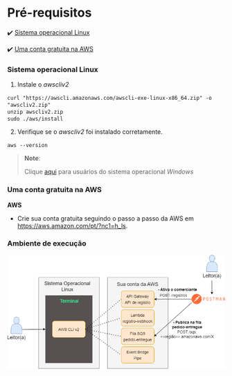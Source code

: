 <h1>Pré-requisitos</h1>

:heavy_check_mark: [Sistema operacional Linux](#sistema-operacional-linux)

:heavy_check_mark: [Uma conta gratuita na AWS](#uma-conta-gratuita-na-aws)

### Sistema operacional Linux 

1. Instale o _awscliv2_

```
curl "https://awscli.amazonaws.com/awscli-exe-linux-x86_64.zip" -o "awscliv2.zip"
unzip awscliv2.zip
sudo ./aws/install
```

2. Verifique se o _awscliv2_ foi instalado corretamente.

```
aws --version
```

>
> **Note**:
> 
> Clique <a href="para-usuarios-windows.md">aqui</a> para usuários do sistema operacional _Windows_
> 

### Uma conta gratuita na AWS 

**AWS**

* Crie sua conta gratuita seguindo o passo a passo da AWS em https://aws.amazon.com/pt/?nc1=h_ls.

### Ambiente de execução

<img src="/cap11/imagens/ambiente-execucao.png">